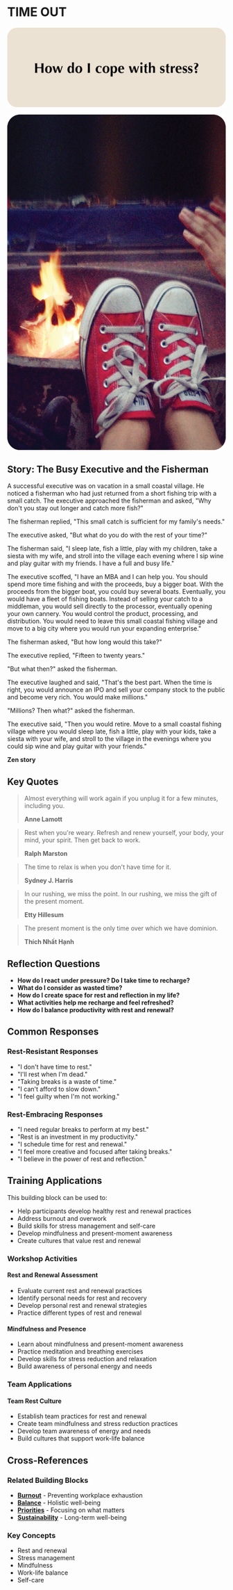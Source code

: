 # TIME OUT

![Time Out Question Card](SPEAKUP%20QUESTION%20CARDS%20FOR%20AI/SPEAK_UP_question_cards_AI28.png)

![Time Out Photo Card](SPEAKUP%20PHOTO%20CARDS/SPEAK%20UP_Photo_Cards_VER2_27.png)

## Story: The Busy Executive and the Fisherman

A successful executive was on vacation in a small coastal village. He noticed a fisherman who had just returned from a short fishing trip with a small catch. The executive approached the fisherman and asked, "Why don't you stay out longer and catch more fish?"

The fisherman replied, "This small catch is sufficient for my family's needs."

The executive asked, "But what do you do with the rest of your time?"

The fisherman said, "I sleep late, fish a little, play with my children, take a siesta with my wife, and stroll into the village each evening where I sip wine and play guitar with my friends. I have a full and busy life."

The executive scoffed, "I have an MBA and I can help you. You should spend more time fishing and with the proceeds, buy a bigger boat. With the proceeds from the bigger boat, you could buy several boats. Eventually, you would have a fleet of fishing boats. Instead of selling your catch to a middleman, you would sell directly to the processor, eventually opening your own cannery. You would control the product, processing, and distribution. You would need to leave this small coastal fishing village and move to a big city where you would run your expanding enterprise."

The fisherman asked, "But how long would this take?"

The executive replied, "Fifteen to twenty years."

"But what then?" asked the fisherman.

The executive laughed and said, "That's the best part. When the time is right, you would announce an IPO and sell your company stock to the public and become very rich. You would make millions."

"Millions? Then what?" asked the fisherman.

The executive said, "Then you would retire. Move to a small coastal fishing village where you would sleep late, fish a little, play with your kids, take a siesta with your wife, and stroll to the village in the evenings where you could sip wine and play guitar with your friends."

**Zen story**

## Key Quotes

> Almost everything will work again if you unplug it for a few minutes, including you.
> 
> **Anne Lamott**

> Rest when you're weary. Refresh and renew yourself, your body, your mind, your spirit. Then get back to work.
> 
> **Ralph Marston**

> The time to relax is when you don't have time for it.
> 
> **Sydney J. Harris**

> In our rushing, we miss the point. In our rushing, we miss the gift of the present moment.
> 
> **Etty Hillesum**

> The present moment is the only time over which we have dominion.
> 
> **Thích Nhất Hạnh**

## Reflection Questions

- **How do I react under pressure? Do I take time to recharge?**
- **What do I consider as wasted time?**
- **How do I create space for rest and reflection in my life?**
- **What activities help me recharge and feel refreshed?**
- **How do I balance productivity with rest and renewal?**

## Common Responses

### Rest-Resistant Responses
- "I don't have time to rest."
- "I'll rest when I'm dead."
- "Taking breaks is a waste of time."
- "I can't afford to slow down."
- "I feel guilty when I'm not working."

### Rest-Embracing Responses
- "I need regular breaks to perform at my best."
- "Rest is an investment in my productivity."
- "I schedule time for rest and renewal."
- "I feel more creative and focused after taking breaks."
- "I believe in the power of rest and reflection."

## Training Applications

This building block can be used to:
- Help participants develop healthy rest and renewal practices
- Address burnout and overwork
- Build skills for stress management and self-care
- Develop mindfulness and present-moment awareness
- Create cultures that value rest and renewal

### Workshop Activities

#### **Rest and Renewal Assessment**
- Evaluate current rest and renewal practices
- Identify personal needs for rest and recovery
- Develop personal rest and renewal strategies
- Practice different types of rest and renewal

#### **Mindfulness and Presence**
- Learn about mindfulness and present-moment awareness
- Practice meditation and breathing exercises
- Develop skills for stress reduction and relaxation
- Build awareness of personal energy and needs

### Team Applications

#### **Team Rest Culture**
- Establish team practices for rest and renewal
- Create team mindfulness and stress reduction practices
- Develop team awareness of energy and needs
- Build cultures that support work-life balance

## Cross-References

### Related Building Blocks
- **[Burnout](burnout/README.md)** - Preventing workplace exhaustion
- **[Balance](balance/README.md)** - Holistic well-being
- **[Priorities](priorities/README.md)** - Focusing on what matters
- **[Sustainability](sustainability/README.md)** - Long-term well-being

### Key Concepts
- Rest and renewal
- Stress management
- Mindfulness
- Work-life balance
- Self-care
